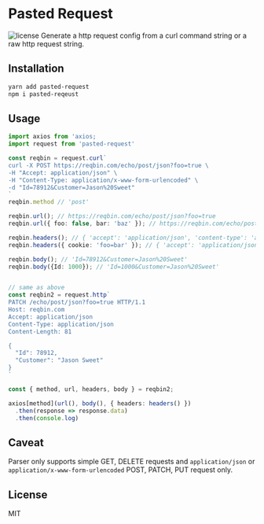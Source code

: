 # Pasted Request
![license](https://img.shields.io/npm/l/pasted-request)
Generate a http request config from a curl command string or a raw http request string.

## Installation
```sh
yarn add pasted-request
npm i pasted-reqeust
```

## Usage
```typescript
import axios from 'axios;
import request from 'pasted-request'

const reqbin = request.curl`
curl -X POST https://reqbin.com/echo/post/json?foo=true \
-H "Accept: application/json" \
-H "Content-Type: application/x-www-form-urlencoded" \
-d "Id=78912&Customer=Jason%20Sweet"
`
reqbin.method // 'post'

reqbin.url(); // https://reqbin.com/echo/post/json?foo=true
reqbin.url({ foo: false, bar: 'baz' }); // https://reqbin.com/echo/post/json?foo=false&bar=baz

reqbin.headers(); // { 'accept': 'application/json', 'content-type': 'application/x-www-form-urlencoded' }
reqbin.headers({ cookie: 'foo=bar' }); // { 'accept': 'application/json', 'content-type': 'application/x-www-form-urlencoded': 'cookie': 'foo=bar' }

reqbin.body(); // 'Id=78912&Customer=Jason%20Sweet'
reqbin.body({Id: 1000}); // 'Id=1000&Customer=Jason%20Sweet'


// same as above
const reqbin2 = request.http`
PATCH /echo/post/json?foo=true HTTP/1.1
Host: reqbin.com
Accept: application/json
Content-Type: application/json
Content-Length: 81

{
  "Id": 78912,
  "Customer": "Jason Sweet"
}
`

const { method, url, headers, body } = reqbin2;

axios[method](url(), body(), { headers: headers() })
  .then(response => response.data)
  .then(console.log)

```

## Caveat
Parser only supports simple GET, DELETE requests and `application/json` or `application/x-www-form-urlencoded` POST, PATCH, PUT request only.

## License
MIT
